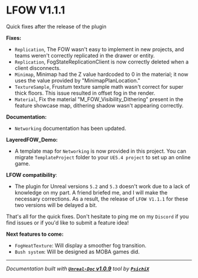 # LFOW V1.1.1

Quick fixes after the release of the plugin

**Fixes:**

- `Replication`, The FOW wasn't easy to implement in new projects, and teams weren't correctly replicated in the drawer or entity.
- `Replication`, FogStateReplicationClient is now correctly deleted when a client disconnects.
- `Minimap`, Minimap had the Z value hardcoded to 0 in the material; it now uses the value provided by "MinimapPlanLocation."
- `TextureSample`, Frustum texture sample math wasn't correct for super thick floors. This issue resulted in offset fog in the render.
- `Material`, Fix the material "M_FOW_Visibility_Dithering" present in the feature showcase map, dithering shadow wasn't appearing correctly.

**Documentation:**

- `Networking` documentation has been updated.

**LayeredFOW_Demo:**

- A template map for `Networking` is now provided in this project. You can migrate `TemplateProject` folder to your `UE5.4 project` to set up an online game.

**LFOW compatibility**:

- The plugin for Unreal versions `5.2` and `5.3` doesn't work due to a lack of knowledge on my part. A friend briefed me, and I will make the necessary corrections. As a result, the release of `LFOW V1.1.1` for these two versions will be delayed a bit.

That's all for the quick fixes. Don't hesitate to ping me on my `Discord` if you find issues or if you'd like to submit a feature idea!

**Next features to come:**

- `FogHeatTexture`: Will display a smoother fog transition.
- `Bush system`: Will be designed as MOBA games did.
---
_Documentation built with [**`Unreal-Doc` v1.0.9**](https://github.com/PsichiX/unreal-doc) tool by [**`PsichiX`**](https://github.com/PsichiX)_